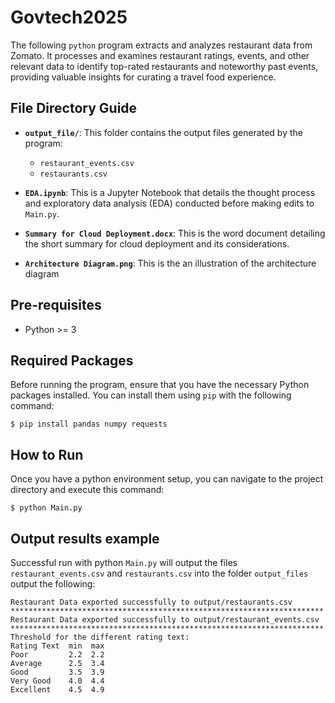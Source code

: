 # Govtech2025

The following `python` program  extracts and analyzes restaurant data from Zomato. It processes and examines restaurant ratings, events, and other relevant data to identify top-rated restaurants and noteworthy past events, providing valuable insights for curating a travel food experience.

## File Directory Guide

- **`output_file/`**: This folder contains the output files generated by the program:
  - `restaurant_events.csv`
  - `restaurants.csv`

- **`EDA.ipynb`**: This is a Jupyter Notebook that details the thought process and exploratory data analysis (EDA) conducted before making edits to `Main.py`.

- **`Summary for Cloud Deployment.docx`**: This is the word document detailing the short summary for cloud deployment and its considerations.

- **`Architecture Diagram.png`**: This is the an illustration of the architecture diagram

## Pre-requisites

* Python >= 3

## Required Packages

Before running the program, ensure that you have the necessary Python packages installed. You can install them using `pip` with the following command:

```commandline
$ pip install pandas numpy requests
```
## How to Run

Once you have a python environment setup, you can navigate to the project directory and execute this command:

```commandline
$ python Main.py
```
## Output results example

Successful run with python `Main.py` will output the files `restaurant_events.csv` and `restaurants.csv` into the folder `output_files` output the following:

```plaintext
Restaurant Data exported successfully to output/restaurants.csv
**********************************************************************
Restaurant Data exported successfully to output/restaurant_events.csv
**********************************************************************
Threshold for the different rating text:
Rating Text  min  max
Poor         2.2  2.2
Average      2.5  3.4
Good         3.5  3.9
Very Good    4.0  4.4
Excellent    4.5  4.9
```
